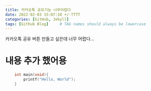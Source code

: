 ```yaml
---
title: 카카오톡 공유기능 너무어렵다
date: 2022-02-03 15:07:10 +/-TTTT
categories: [GitHub, Jekyll]
tags: [Github Blog]     # TAG names should always be lowercase
---
```

카카오톡 공유 버튼 만들고 싶은데 너무 어렵다...

# 내용 추가 했어용

```c
    int main(void){
        printf("Hello, World");
    }
```
